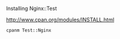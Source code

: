 <!--

-->

Installing Nginx::Test

http://www.cpan.org/modules/INSTALL.html

```
cpanm Test::Nginx
```

